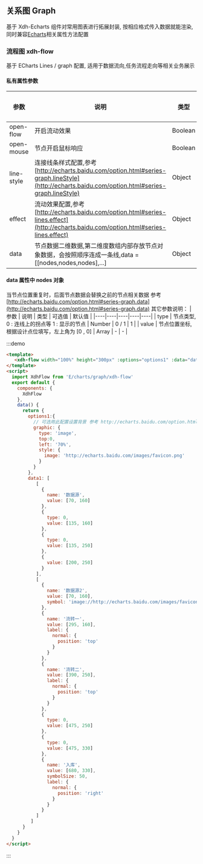<script>
  import XdhFlow from 'E/charts/graph/xdh-flow'

  export default {
    components: {
      XdhFlow
    },
    data() {
      return {
        options1:{
          graphic: {
            type: 'image',
            top: 0,
            left: '70%',
            style: {
              image: 'http://echarts.baidu.com/images/favicon.png'
            }
          }
        },
        data1: [
             [
               {
                 name: '数据源',
                 value: [70, 160]
               },
               {
                 type: 0,
                 value: [135, 160]
               },
               {
                 type: 0,
                 value: [135, 250]
               },
               {
                 value: [200, 250]
               }
             ],
             [
               {
                 name: '数据源2',
                 value: [70, 160],
                 symbol: 'image://http://echarts.baidu.com/images/favicon.png'
               },
               {
                 name: '流转一',
                 value: [295, 160],
                 label: {
                   normal: {
                     position: 'top'
                   }
                 }
               },
               {
                 name: '流转二',
                 value: [390, 250],
                 label: {
                   normal: {
                     position: 'top'
                   }
                 }
               },
               {
                 type: 0,
                 value: [475, 250]
               },
               {
                 type: 0,
                 value: [475, 330]
               },
               {
                 name: '入库',
                 value: [680, 330],
                 // symbol: 'image://' + require('../assets/flow/icon-zhss.png'),
                 symbolSize: 50,
                 label: {
                   normal: {
                     position: 'right'
                   }
                 }
               }
             ]
         ]
      }
    }
  }
</script>

## 关系图 Graph

基于 Xdh-Echarts 组件对常用图表进行拓展封装, 按相应格式传入数据就能渲染, 同时兼容[Echarts](#/widgets/echarts)相关属性方法配置

### 流程图 xdh-flow

基于 ECharts Lines / graph 配置, 适用于数据流向,任务流程走向等相关业务展示

#### 私有属性参数
| 参数 | 说明 | 类型 | 可选值 | 默认值 |
|----|----|----|----|----|
| open-flow | 开启流动效果 | Boolean | - | true |
| open-mouse | 节点开启鼠标响应 | Boolean | - | true |
| line-style | 连接线条样式配置,参考 [http://echarts.baidu.com/option.html#series-graph.lineStyle](http://echarts.baidu.com/option.html#series-graph.lineStyle) | Object | - | - |
| effect | 流动效果配置,参考 [http://echarts.baidu.com/option.html#series-lines.effect](http://echarts.baidu.com/option.html#series-lines.effect) | Object | - | - |
| data | 节点数据二维数据,第二维度数组内部存放节点对象数据，会按照顺序连成一条线,data = [[nodes,nodes,nodes],...] | Object | - | - |


#### data 属性中 nodes 对象

当节点位置重复时，后面节点数据会替换之前的节点相关数据
参考 [http://echarts.baidu.com/option.html#series-graph.data](http://echarts.baidu.com/option.html#series-graph.data)
其它参数说明：
| 参数 | 说明 | 类型 | 可选值 | 默认值 |
|----|----|----|----|----|
| type | 节点类型, 0 : 连线上的拐点等  1 : 显示的节点 | Number | 0 / 1 | 1 |
| value | 节点位置坐标, 根据设计点位填写，左上角为 [0 , 0] | Array | - | - |


:::demo
```html
<template>
   <xdh-flow width="100%" height="300px" :options="options1" :data="data1"></xdh-flow>
</template>
<script>
  import XdhFlow from 'E/charts/graph/xdh-flow'
  export default {
    components: {
      XdhFlow
    },
    data() {
      return {
        options1:{
          // 可选用此配置设置背景 参考 http://echarts.baidu.com/option.html#graphic
          graphic: {
            type: 'image',
            top:0,
            left: '70%',
            style: {
              image: 'http://echarts.baidu.com/images/favicon.png'
            }
          }
        },
        data1: [
           [
             {
               name: '数据源',
               value: [70, 160]
             },
             {
               type: 0,
               value: [135, 160]
             },
             {
               type: 0,
               value: [135, 250]
             },
             {
               value: [200, 250]
             }
           ],
           [
             {
               name: '数据源2',
               value: [70, 160],
               symbol: 'image://http://echarts.baidu.com/images/favicon.png'
             },
             {
               name: '流转一',
               value: [295, 160],
               label: {
                 normal: {
                   position: 'top'
                 }
               }
             },
             {
               name: '流转二',
               value: [390, 250],
               label: {
                 normal: {
                   position: 'top'
                 }
               }
             },
             {
               type: 0,
               value: [475, 250]
             },
             {
               type: 0,
               value: [475, 330]
             },
             {
               name: '入库',
               value: [680, 330],
               symbolSize: 50,
               label: {
                 normal: {
                   position: 'right'
                 }
               }
             }
           ]
         ]
      }
    }
  }
</script>
```
:::


